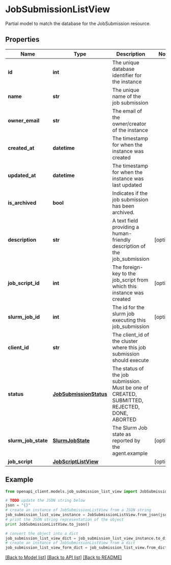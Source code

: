 # JobSubmissionListView

Partial model to match the database for the JobSubmission resource.

## Properties
Name | Type | Description | Notes
------------ | ------------- | ------------- | -------------
**id** | **int** | The unique database identifier for the instance | 
**name** | **str** | The unique name of the job submission | 
**owner_email** | **str** | The email of the owner/creator of the instance | 
**created_at** | **datetime** | The timestamp for when the instance was created | 
**updated_at** | **datetime** | The timestamp for when the instance was last updated | 
**is_archived** | **bool** | Indicates if the job submission has been archived. | 
**description** | **str** | A text field providing a human-friendly description of the job_submission | [optional] 
**job_script_id** | **int** | The foreign-key to the job_script from which this instance was created | [optional] 
**slurm_job_id** | **int** | The id for the slurm job executing this job_submission | [optional] 
**client_id** | **str** | The client_id of the cluster where this job submission should execute | 
**status** | [**JobSubmissionStatus**](JobSubmissionStatus.md) | The status of the job submission. Must be one of CREATED, SUBMITTED, REJECTED, DONE, ABORTED | 
**slurm_job_state** | [**SlurmJobState**](SlurmJobState.md) | The Slurm Job state as reported by the agent.example | [optional] 
**job_script** | [**JobScriptListView**](JobScriptListView.md) |  | [optional] 

## Example

```python
from openapi_client.models.job_submission_list_view import JobSubmissionListView

# TODO update the JSON string below
json = "{}"
# create an instance of JobSubmissionListView from a JSON string
job_submission_list_view_instance = JobSubmissionListView.from_json(json)
# print the JSON string representation of the object
print JobSubmissionListView.to_json()

# convert the object into a dict
job_submission_list_view_dict = job_submission_list_view_instance.to_dict()
# create an instance of JobSubmissionListView from a dict
job_submission_list_view_form_dict = job_submission_list_view.from_dict(job_submission_list_view_dict)
```
[[Back to Model list]](../README.md#documentation-for-models) [[Back to API list]](../README.md#documentation-for-api-endpoints) [[Back to README]](../README.md)


